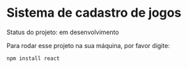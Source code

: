 # Sistema de cadastro de jogos

Status do projeto: em desenvolvimento

Para rodar esse projeto na sua máquina, por favor digite:

````````
npm install react
````````
